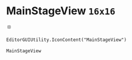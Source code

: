 # MainStageView `16x16`
<img src="/img/MainStageView.png" width=16 height=16>

``` CSharp
EditorGUIUtility.IconContent("MainStageView")
```
```
MainStageView
```
